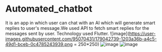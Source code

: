 # Automated_chatbot

It is an app in which user can chat with an AI which will generate smart replies to user's message.We used API to fetch smart replies for the messages sent by user.
Technology used Flutter.
![image](https://user-images.githubusercontent.com/95070431/179042739-1203a36b-a4c5-49d1-bceb-0c4785243939.png = 250*250)
![image](https://user-images.githubusercontent.com/95070431/179042832-5443cc42-72b5-4120-af59-850b53a2e025.png)
![image](https://user-images.githubusercontent.com/95070431/179042982-b68605e0-7a64-44ba-b1be-3dce042538c7.png)

